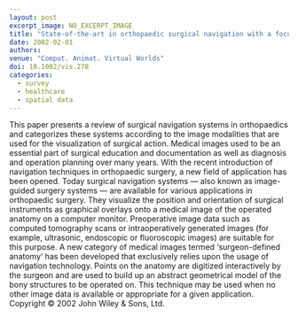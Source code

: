 ```yaml
---
layout: post
excerpt_image: NO_EXCERPT_IMAGE
title: "State-of-the-art in orthopaedic surgical navigation with a focus on medical image modalities"
date: 2002-02-01
authors: 
venue: "Comput. Animat. Virtual Worlds"
doi: 10.1002/vis.278
categories:
  - survey
  - healthcare
  - spatial data
---
```

This paper presents a review of surgical navigation systems in orthopaedics and categorizes these systems according to the image modalities that are used for the visualization of surgical action. Medical images used to be an essential part of surgical education and documentation as well as diagnosis and operation planning over many years. With the recent introduction of navigation techniques in orthopaedic surgery, a new field of application has been opened. Today surgical navigation systems — also known as image-guided surgery systems — are available for various applications in orthopaedic surgery. They visualize the position and orientation of surgical instruments as graphical overlays onto a medical image of the operated anatomy on a computer monitor. Preoperative image data such as computed tomography scans or intraoperatively generated images (for example, ultrasonic, endoscopic or fluoroscopic images) are suitable for this purpose. A new category of medical images termed ‘surgeon-defined anatomy’ has been developed that exclusively relies upon the usage of navigation technology. Points on the anatomy are digitized interactively by the surgeon and are used to build up an abstract geometrical model of the bony structures to be operated on. This technique may be used when no other image data is available or appropriate for a given application. Copyright © 2002 John Wiley & Sons, Ltd.
